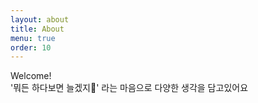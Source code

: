 ```yaml
---
layout: about
title: About
menu: true
order: 10
---
```

  
Welcome!   
'뭐든 하다보면 늘겠지🤔' 라는 마음으로 다양한 생각을 담고있어요    


